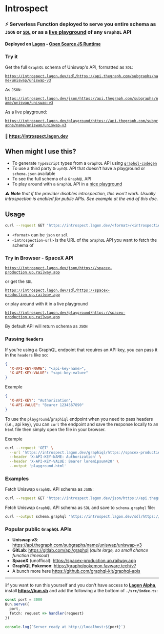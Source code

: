 # Introspect

### ⚡ Serverless Function deployed to serve you entire schema as `JSON` or [`SDL`](https://sdk.vercel.ai/s/2x7agG8) or as a [live playground](https://introspect.lagon.dev/playground/https://api.thegraph.com/subgraphs/name/uniswap/uniswap-v3) of any `GraphQL` API

#### Deployed on [Lagon](https://lagon.app/) - [Open Source JS Runtime](https://github.com/lagonapp/lagon)

### Try it

Get the full `GraphQL` schema of Uniswap's API, formatted as `SDL`:

[`https://introspect.lagon.dev/sdl/https://api.thegraph.com/subgraphs/name/uniswap/uniswap-v3`](https://introspect.lagon.dev/sdl/https://api.thegraph.com/subgraphs/name/uniswap/uniswap-v3)

As `JSON`:

[`https://introspect.lagon.dev/json/https://api.thegraph.com/subgraphs/name/uniswap/uniswap-v3`](https://introspect.lagon.dev/json/https://api.thegraph.com/subgraphs/name/uniswap/uniswap-v3)

As a live playground:

[`https://introspect.lagon.dev/playground/https://api.thegraph.com/subgraphs/name/uniswap/uniswap-v3`](https://introspect.lagon.dev/playground/https://api.thegraph.com/subgraphs/name/uniswap/uniswap-v3)

#### 🔗 <https://introspect.lagon.dev>

## When might I use this?

- To generate `TypeScript` types from a `GraphQL` API using [`graphql-codegen`](https://the-guild.dev/graphql/codegen)
- To use a third party `GraphQL` API that doesn't have a playground or `schema.json` available
- To see the full schema of a `GraphQL` API
- To play around with a `GraphQL` API in a [nice playground](https://introspect.lagon.dev/json/https://api.thegraph.com/subgraphs/name/uniswap/uniswap-v3)

⚠️ _**Note** that if the provider disables introspection, this won't work. Usually introspection is enabled for public APIs. See example at the end of this doc._

## Usage

```sh
curl --request GET 'https://introspect.lagon.dev/<format>/<introspection-url>'
```

- `<format>` can be `json` or `sdl`
- `<introspection-url>` is the URL of the `GraphQL` API you want to fetch the schema of

### Try in Browser - SpaceX API

[`https://introspect.lagon.dev/json/https://spacex-production.up.railway.app`](https://introspect.lagon.dev/json/https://spacex-production.up.railway.app)

or get the `SDL`

[`https://introspect.lagon.dev/sdl/https://spacex-production.up.railway.app`](https://introspect.lagon.dev/sdl/https://spacex-production.up.railway.app)

or play around with it in a live playground

[`https://introspect.lagon.dev/playground/https://spacex-production.up.railway.app`](https://introspect.lagon.dev/playground/https://spacex-production.up.railway.app)

By default API will return schema as `JSON`

### Passing `Headers`

If you're using a GraphQL endpoint that requires an API key, you can pass it in the `headers` like so:
```json
{
  "X-API-KEY-NAME": "<api-key-name>", 
  "X-API-KEY-VALUE": "<api-key-value>"
}
```

Example
```json
{ 
  "X-API-KEY": "Authorization", 
  "X-API-VALUE": "Bearer 1234567890"
}
```

To use the `playground`/`graphiql` endpoint when you need to pass headers (i.e., api key), you can `curl` the endpoint and save the response locally to an `html` file then simply open the file in your browser.

Example
```sh
curl --request 'GET' \
  --url 'https://introspect.lagon.dev/graphiql/https://spacex-production.up.railway.app' \
  --header 'X-API-KEY-NAME: Authorization' \
  --header 'X-API-KEY-VALUE: Bearer loremipsum420' \
  --output 'playground.html'
```

### Examples

Fetch Uniswap `GraphQL` API schema as `JSON`:

```sh
curl --request GET 'https://introspect.lagon.dev/json/https://api.thegraph.com/subgraphs/name/uniswap/uniswap-v3'
```

Fetch Uniswap `GraphQL` API schema as `SDL` and save to `schema.graphql` file:

```sh
curl --output schema.graphql 'https://introspect.lagon.dev/sdl/https://api.thegraph.com/subgraphs/name/uniswap/uniswap-v3'
```

### Popular public `GraphQL` APIs

- **Uniswap v3**: <https://api.thegraph.com/subgraphs/name/uniswap/uniswap-v3>
- **GitLab**: <https://gitlab.com/api/graphql> (*quite large, so small chance function timesout*)
- **SpaceX** (unoffical): <https://spacex-production.up.railway.app>
- **GraphQL Pokemon**: <https://graphqlpokemon.favware.tech/v7>
- A bunch more here <https://github.com/graphql-kit/graphql-apis>

_____

❕if you want to run this yourself and you don't have access to **[Lagon Alpha](https://lagon.app/)**, install **<https://bun.sh>** and add the following a the bottom of **`./src/index.ts`**:

```ts
const port = 3000
Bun.serve({
  port,
  fetch: request => handler(request)
})

console.log(`Server ready at http://localhost:${port}`)
```

